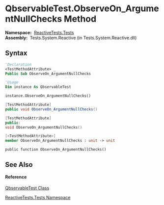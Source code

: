 # QbservableTest.ObserveOn\_ArgumentNullChecks Method

**Namespace:**  [ReactiveTests.Tests](ReactiveTests.Tests\ReactiveTests.Tests.md)  
**Assembly:**  Tests.System.Reactive (in Tests.System.Reactive.dll)

## Syntax

```vb
'Declaration
<TestMethodAttribute> _
Public Sub ObserveOn_ArgumentNullChecks
```

```vb
'Usage
Dim instance As QbservableTest

instance.ObserveOn_ArgumentNullChecks()
```

```csharp
[TestMethodAttribute]
public void ObserveOn_ArgumentNullChecks()
```

```c++
[TestMethodAttribute]
public:
void ObserveOn_ArgumentNullChecks()
```

```fsharp
[<TestMethodAttribute>]
member ObserveOn_ArgumentNullChecks : unit -> unit 
```

```jscript
public function ObserveOn_ArgumentNullChecks()
```

## See Also

#### Reference

[QbservableTest Class](QbservableTest\QbservableTest.md)

[ReactiveTests.Tests Namespace](ReactiveTests.Tests\ReactiveTests.Tests.md)




